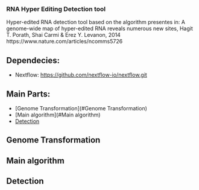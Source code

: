 ### RNA Hyper Editing Detection tool
<p>Hyper-edited RNA detection tool based on the algorithm presentes in:
A genome-wide map of hyper-edited RNA reveals numerous new sites, Hagit T. Porath, Shai Carmi & Erez Y. Levanon, 2014
https://www.nature.com/articles/ncomms5726

## Dependecies:
  * Nextflow: https://github.com/nextflow-io/nextflow.git

## Main Parts:
  * [Genome Transformation](#Genome Transformation)
  * [Main algorithm](#Main algorithm)
  * [Detection](#Detection)


## Genome Transformation

## Main algorithm

## Detection

